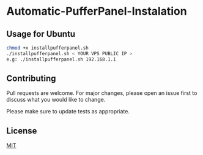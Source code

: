 # Automatic-PufferPanel-Instalation

## Usage for Ubuntu

```bash
chmod +x installpufferpanel.sh
./installpufferpanel.sh < YOUR VPS PUBLIC IP >
e.g: ./installpufferpanel.sh 192.168.1.1
```

## Contributing
Pull requests are welcome. For major changes, please open an issue first to discuss what you would like to change.

Please make sure to update tests as appropriate.

## License
[MIT](https://choosealicense.com/licenses/mit/)
